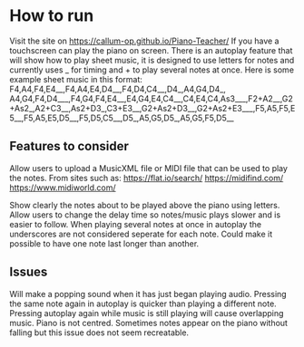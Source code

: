 # How to run
Visit the site on https://callum-op.github.io/Piano-Teacher/ 
If you have a touchscreen can play the piano on screen.
There is an autoplay feature that will show how to play sheet music, it is designed to use letters for notes and currently uses _ for timing and + to play several notes at once. 
Here is some example sheet music in this format:
F4,A4,F4,E4__,F4,A4,E4,D4__,F4,D4,C4__,D4_,A4,G4,D4_, A4,G4,F4,D4___,F4,G4,F4,E4__,E4,G4,E4,C4__,C4,E4,C4,As3___,F2+A2__,G2+As2_,A2+C3__,As2+D3_,C3+E3__,G2+As2+D3__,G2+As2+E3___,F5,A5,F5,E5__,F5,A5,E5,D5__,F5,D5,C5__,D5_,A5,G5,D5_,A5,G5,F5,D5__

## Features to consider
Allow users to upload a MusicXML file or MIDI file that can be used to play the notes.
From sites such as: 
https://flat.io/search/
https://midifind.com/
https://www.midiworld.com/

Show clearly the notes about to be played above the piano using letters.
Allow users to change the delay time so notes/music plays slower and is easier to follow.
When playing several notes at once in autoplay the underscores are not considered seperate for each note. Could make it possible to have one note last longer than another.

## Issues
Will make a popping sound when it has just began playing audio.
Pressing the same note again in autoplay is quicker than playing a different note.
Pressing autoplay again while music is still playing will cause overlapping music.
Piano is not centred.
Sometimes notes appear on the piano without falling but this issue does not seem recreatable.


